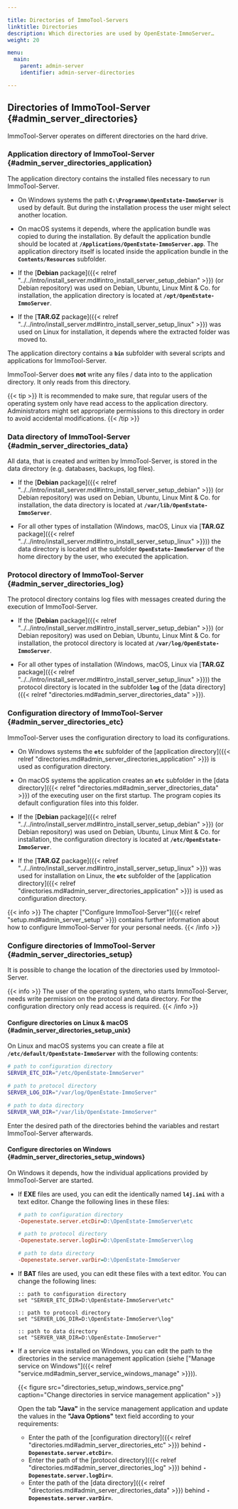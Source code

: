 ```yaml
---

title: Directories of ImmoTool-Servers
linktitle: Directories
description: Which directories are used by OpenEstate-ImmoServer…
weight: 20

menu:
  main:
    parent: admin-server
    identifier: admin-server-directories

---
```


## Directories of ImmoTool-Server {#admin_server_directories}

ImmoTool-Server operates on different directories on the hard drive.


### Application directory of ImmoTool-Server {#admin_server_directories_application}

The application directory contains the installed files necessary to run ImmoTool-Server.

-   On Windows systems the path **`C:\Programme\OpenEstate-ImmoServer`** is used by default. But during the installation process the user might select another location.

-   On macOS systems it depends, where the application bundle was copied to during the installation. By default the application bundle should be located at **`/Applications/OpenEstate-ImmoServer.app`**. The application directory itself is located inside the application bundle in the **`Contents/Resources`** subfolder.

-   If the [**Debian** package]({{< relref "../../intro/install_server.md#intro_install_server_setup_debian" >}}) (or Debian repository) was used on Debian, Ubuntu, Linux Mint & Co. for installation, the application directory is located at **`/opt/OpenEstate-ImmoServer`**.

-   If the [**TAR.GZ** package]({{< relref "../../intro/install_server.md#intro_install_server_setup_linux" >}}) was used on Linux for installation, it depends where the extracted folder was moved to.

The application directory contains a **`bin`** subfolder with several scripts and applications for ImmoTool-Server.

ImmoTool-Server does **not** write any files / data into to the application directory. It only reads from this directory.

{{< tip >}}
It is recommended to make sure, that regular users of the operating system only have read access to the application directory. Administrators might set appropriate permissions to this directory in order to avoid accidental modifications.
{{< /tip >}}


### Data directory of ImmoTool-Server {#admin_server_directories_data}

All data, that is created and written by ImmoTool-Server, is stored in the data directory (e.g. databases, backups, log files).

-   If the [**Debian** package]({{< relref "../../intro/install_server.md#intro_install_server_setup_debian" >}}) (or Debian repository) was used on Debian, Ubuntu, Linux Mint & Co. for installation, the data directory is located at **`/var/lib/OpenEstate-ImmoServer`**.

-   For all other types of installation (Windows, macOS, Linux via [**TAR.GZ** package]({{< relref "../../intro/install_server.md#intro_install_server_setup_linux" >}})) the data directory is located at the subfolder **`OpenEstate-ImmoServer`** of the home directory by the user, who executed the application.


### Protocol directory of ImmoTool-Server {#admin_server_directories_log}

The protocol directory contains log files with messages created during the execution of ImmoTool-Server.

-   If the [**Debian** package]({{< relref "../../intro/install_server.md#intro_install_server_setup_debian" >}}) (or Debian repository) was used on Debian, Ubuntu, Linux Mint & Co. for installation, the protocol directory is located at **`/var/log/OpenEstate-ImmoServer`**.

-   For all other types of installation (Windows, macOS, Linux via [**TAR.GZ** package]({{< relref "../../intro/install_server.md#intro_install_server_setup_linux" >}})) the protocol directory is located in the subfolder **`log`** of the [data directory]({{< relref "directories.md#admin_server_directories_data" >}}).


### Configuration directory of ImmoTool-Server {#admin_server_directories_etc}

ImmoTool-Server uses the configuration directory to load its configurations.

-   On Windows systems the **`etc`** subfolder of the [application directory]({{< relref "directories.md#admin_server_directories_application" >}}) is used as configuration directory.

-   On macOS systems the application creates an **`etc`** subfolder in the [data directory]({{< relref "directories.md#admin_server_directories_data" >}}) of the executing user on the first startup. The program copies its default configuration files into this folder.

-   If the [**Debian** package]({{< relref "../../intro/install_server.md#intro_install_server_setup_debian" >}}) (or Debian repository) was used on Debian, Ubuntu, Linux Mint & Co. for installation, the configuration directory is located at **`/etc/OpenEstate-ImmoServer`**.

-   If the [**TAR.GZ** package]({{< relref "../../intro/install_server.md#intro_install_server_setup_linux" >}}) was used for installation on Linux, the **`etc`** subfolder of the [application directory]({{< relref "directories.md#admin_server_directories_application" >}}) is used as configuration directory.

{{< info >}}
The chapter ["Configure ImmoTool-Server"]({{< relref "setup.md#admin_server_setup" >}}) contains further information about how to configure ImmoTool-Server for your personal needs.
{{< /info >}}


### Configure directories of ImmoTool-Server {#admin_server_directories_setup}

It is possible to change the location of the directories used by Immotool-Server.

{{< info >}}
The user of the operating system, who starts ImmoTool-Server, needs write permission on the protocol and data directory. For the configuration directory only read access is required.
{{< /info >}}


#### Configure directories on Linux & macOS {#admin_server_directories_setup_unix}

On Linux and macOS systems you can create a file at **`/etc/default/OpenEstate-ImmoServer`** with the following contents:

```bash
# path to configuration directory
SERVER_ETC_DIR="/etc/OpenEstate-ImmoServer"

# path to protocol directory
SERVER_LOG_DIR="/var/log/OpenEstate-ImmoServer"

# path to data directory
SERVER_VAR_DIR="/var/lib/OpenEstate-ImmoServer"
```

Enter the desired path of the directories behind the variables and restart ImmoTool-Server afterwards. 


#### Configure directories on Windows {#admin_server_directories_setup_windows}

On Windows it depends, how the individual applications provided by ImmoTool-Server are started. 

-   If **EXE** files are used, you can edit the identically named **`l4j.ini`** with a text editor. Change the following lines in these files:

    ```ini
    # path to configuration directory
    -Dopenestate.server.etcDir=D:\OpenEstate-ImmoServer\etc
    
    # path to protocol directory
    -Dopenestate.server.logDir=D:\OpenEstate-ImmoServer\log
    
    # path to data directory
    -Dopenestate.server.varDir=D:\OpenEstate-ImmoServer
    ```

-   If **BAT** files are used, you can edit these files with a text editor. You can change the following lines:

    ```batch
    :: path to configuration directory
    set "SERVER_ETC_DIR=D:\OpenEstate-ImmoServer\etc"
    
    :: path to protocol directory
    set "SERVER_LOG_DIR=D:\OpenEstate-ImmoServer\log"
    
    :: path to data directory
    set "SERVER_VAR_DIR=D:\OpenEstate-ImmoServer"
    ```
    
-   If a service was installed on Windows, you can edit the path to the directories in the service management application (siehe ["Manage service on Windows"]({{< relref "service.md#admin_server_service_windows_manage" >}})).

    {{< figure src="directories_setup_windows_service.png" caption="Change directories in service management application" >}}
    
    Open the tab **"Java"** in the service management application and update the values in the **"Java Options"** text field according to your requirements:
    
    -   Enter the path of the [configuration directory]({{< relref "directories.md#admin_server_directories_etc" >}}) behind **`-Dopenestate.server.etcDir=`**.
    -   Enter the path of the [protocol directory]({{< relref "directories.md#admin_server_directories_log" >}}) behind **`-Dopenestate.server.logDir=`**.
    -   Enter the path of the [data directory]({{< relref "directories.md#admin_server_directories_data" >}}) behind **`-Dopenestate.server.varDir=`**.

